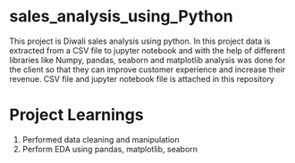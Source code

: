 # sales_analysis_using_Python

This project is Diwali sales analysis using python. In this project data is extracted from a CSV file to jupyter notebook and with the help of different libraries like Numpy, pandas, seaborn and matplotlib analysis was done for the client so that they can improve customer experience and increase their revenue. CSV file and jupyter notebook file is attached in this repository 

# Project Learnings 

1. Performed data cleaning and manipulation
2. Perform EDA using pandas, matplotlib, seaborn 
